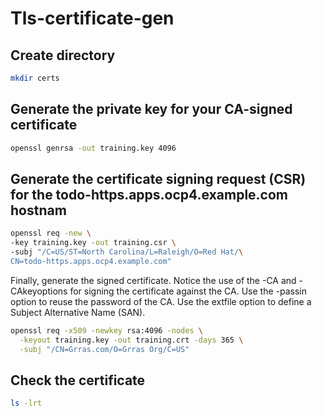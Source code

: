 # Tls-certificate-gen

## Create directory 
```bash
mkdir certs
```

## Generate the private key for your CA-signed certificate
```bash
openssl genrsa -out training.key 4096
```

## Generate the certificate signing request (CSR) for the todo-https.apps.ocp4.example.com hostnam
```bash
openssl req -new \
-key training.key -out training.csr \
-subj "/C=US/ST=North Carolina/L=Raleigh/O=Red Hat/\
CN=todo-https.apps.ocp4.example.com"
```
Finally, generate the signed certificate. Notice the use of the -CA and -CAkeyoptions for signing the certificate against the CA. Use the -passin option to reuse the password of the CA. Use the extfile option to define a Subject Alternative
Name (SAN).
```bash
openssl req -x509 -newkey rsa:4096 -nodes \
  -keyout training.key -out training.crt -days 365 \
  -subj "/CN=Grras.com/O=Grras Org/C=US"
```
## Check the certificate
```bash
ls -lrt
